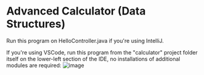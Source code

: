 # Advanced Calculator (Data Structures)

Run this program on HelloController.java if you're using IntelliJ. 

If you're using VSCode, run this program from the "calculator" project folder itself on the lower-left section of the IDE, no installations of additional modules are required:
![image](https://github.com/paranoid-android12/data-structures-calculator/assets/113983506/a5c1bcb1-5d27-4d98-8d22-daa206d0a707)

